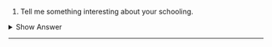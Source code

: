 
1. Tell me something interesting about your schooling.

<details>
<summary> Show Answer </summary>
<blockquote>
 

Sample answer 1: My school's name is XYZ. It has a big ground.on. Every competition is conducted on the ground only. My school has 90-100 teachers. Our teachers are very polite to every Student. My school is very clean and neat. It has Cameras in every corner.Teachers are not very strict. They always pay attention to each student.

Sample answer 2: School life is a golden era.For me the memories of school life are unforgettable. I used to cherish all the moments of my life .Although I was not much concerned about my career that time but still I knew that I need to work hard in my acadamics.I use to participate in many co curricular activities like singing,dancing,debates,something out of waste,sketching and so I quite popular in my school. And finally in last year of my school I was made the head girl of my school which is the most memorable moment of my life. Not only me I think school days are memorable for everyone.
 
</blockquote> 
</details>

----------

